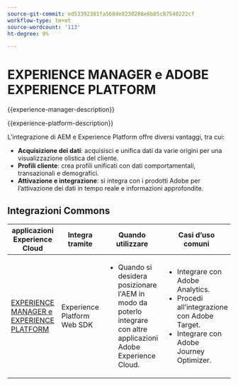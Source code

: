 ```yaml
---
source-git-commit: ed53392381fa568de8230288e6b85c87540222cf
workflow-type: tm+mt
source-wordcount: '113'
ht-degree: 9%

---
```



# EXPERIENCE MANAGER e ADOBE EXPERIENCE PLATFORM

{{experience-manager-description}}

{{experience-platform-description}}

L’integrazione di AEM e Experience Platform offre diversi vantaggi, tra cui:

+ **Acquisizione dei dati**: acquisisci e unifica dati da varie origini per una visualizzazione olistica del cliente.
+ **Profili cliente**: crea profili unificati con dati comportamentali, transazionali e demografici.
+ **Attivazione e integrazione**: si integra con i prodotti Adobe per l’attivazione dei dati in tempo reale e informazioni approfondite.

## Integrazioni Commons

<table>
    <thead>
        <tr>
            <th>applicazioni Experience Cloud</th>
            <th>Integra tramite</th>
            <th>Quando utilizzare</th>
            <th>Casi d’uso comuni</th>
        </tr>
    </thead>
    <tbody>
        <tr>
            <td><a href="https://experienceleague.adobe.com/docs/experience-manager-learn/sites/integrations/experience-platform/web-sdk.html" target="_blank" rel="noreferrer">EXPERIENCE MANAGER e EXPERIENCE PLATFORM</a></td>
            <td>Experience Platform Web SDK</td>
            <td>
                <ul>
                    <li>Quando si desidera posizionare l'AEM in modo da poterlo integrare con altre applicazioni Adobe Experience Cloud.</li>
                </ul>
            </td>
            <td>
                <ul>
                  <li>Integrare con Adobe Analytics.</li>
                  <li>Procedi all’integrazione con Adobe Target.</li>
                  <li>Integrare con Adobe Journey Optimizer.</li>
                </ul>
            </td>
        </tr>        
    </tbody>          
</table>

